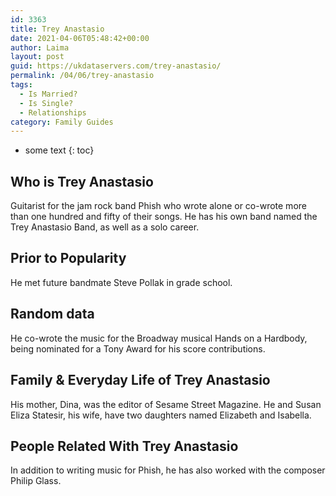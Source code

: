 ```yaml
---
id: 3363
title: Trey Anastasio
date: 2021-04-06T05:48:42+00:00
author: Laima
layout: post
guid: https://ukdataservers.com/trey-anastasio/
permalink: /04/06/trey-anastasio
tags:
  - Is Married?
  - Is Single?
  - Relationships
category: Family Guides
---
```


* some text
{: toc}


## Who is Trey Anastasio
                  
                  
                  
Guitarist for the jam rock band Phish who wrote alone or co-wrote more than one hundred and fifty of their songs. He has his own band named the Trey Anastasio Band, as well as a solo career.
                  
              
            
              
            
                
                
                
## Prior to Popularity
                  
                  
                  
He met future bandmate Steve Pollak in grade school.
                  
              
            
              
            
                
                
                
## Random data
                  
                  
                  
He co-wrote the music for the Broadway musical Hands on a Hardbody, being nominated for a Tony Award for his score contributions.
                  
              
            
              
            
                
                
                
## Family & Everyday Life of Trey Anastasio
                  
                  
                  
His mother, Dina, was the editor of Sesame Street Magazine. He and Susan Eliza Statesir, his wife, have two daughters named Elizabeth and Isabella.
                  
              
            
              
            
                
                
                
## People Related With Trey Anastasio
                  
                  
                  
In addition to writing music for Phish, he has also worked with the composer Philip Glass.
                  
              
            
              
            
                
              
            
              
              
            
            
              
            
          
          
          